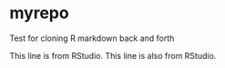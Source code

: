 # myrepo
Test for cloning R markdown back and forth

This line is from RStudio.
This line is also from RStudio.